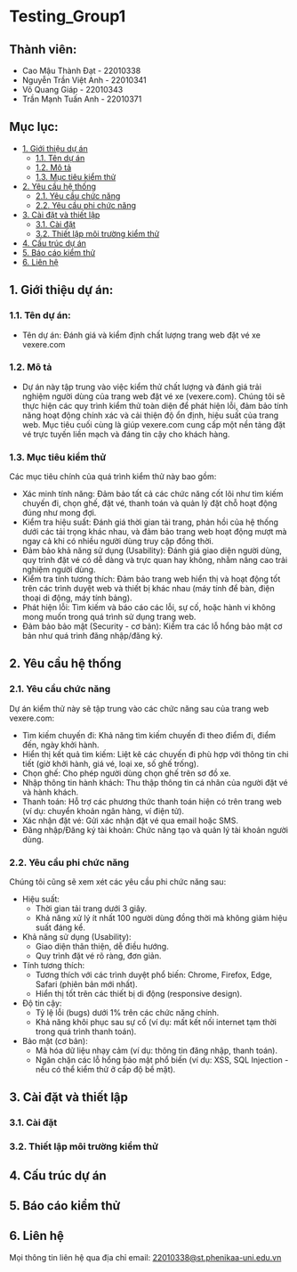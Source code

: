 # Testing_Group1

## Thành viên:

- Cao Mậu Thành Đạt - 22010338
- Nguyễn Trần Việt Anh - 22010341
- Võ Quang Giáp - 22010343
- Trần Mạnh Tuấn Anh - 22010371

## Mục lục:

* [1. Giới thiệu dự án](#1-giới-thiệu-dự-án)
    * [1.1. Tên dự án](#11-tên-dự-án)
    * [1.2. Mô tả](#12-mô-tả)
    * [1.3. Mục tiêu kiểm thử](#13-mục-tiêu-kiểm-thử)
* [2. Yêu cầu hệ thống](#2-yêu-cầu-hệ-thống)
    * [2.1. Yêu cầu chức năng](#21-yêu-cầu-chức-năng)
    * [2.2. Yêu cầu phi chức năng](#22-yêu-cầu-phi-chức-năng)
* [3. Cài đặt và thiết lập](#3-cài-đặt-và-thiết-lập)
    * [3.1. Cài đặt](#31-cài-đặt)
    * [3.2. Thiết lập môi trường kiểm thử](#32-thiết-lập-môi-trường-kiểm-thử)
* [4. Cấu trúc dự án](#4-cấu-trúc-dự-án)
* [5. Báo cáo kiểm thử](#5-báo-cáo-kiểm-thử)
* [6. Liên hệ](#6-liên-hệ)

## 1. Giới thiệu dự án:

### 1.1. Tên dự án: 

- Tên dự án: Đánh giá và kiểm định chất lượng trang web đặt vé xe vexere.com

### 1.2. Mô tả

- Dự án này tập trung vào việc kiểm thử chất lượng và đánh giá trải nghiệm người dùng của trang web đặt vé xe (vexere.com). Chúng tôi sẽ thực hiện các quy trình kiểm thử toàn diện để phát hiện lỗi, đảm bảo tính năng hoạt động chính xác và cải thiện độ ổn định, hiệu suất của trang web. Mục tiêu cuối cùng là giúp vexere.com cung cấp một nền tảng đặt vé trực tuyến liền mạch và đáng tin cậy cho khách hàng.

### 1.3. Mục tiêu kiểm thử

Các mục tiêu chính của quá trình kiểm thử này bao gồm:

- Xác minh tính năng: Đảm bảo tất cả các chức năng cốt lõi như tìm kiếm chuyến đi, chọn ghế, đặt vé, thanh toán và quản lý đặt chỗ hoạt động đúng như mong đợi.
- Kiểm tra hiệu suất: Đánh giá thời gian tải trang, phản hồi của hệ thống dưới các tải trọng khác nhau, và đảm bảo trang web hoạt động mượt mà ngay cả khi có nhiều người dùng truy cập đồng thời.
- Đảm bảo khả năng sử dụng (Usability): Đánh giá giao diện người dùng, quy trình đặt vé có dễ dàng và trực quan hay không, nhằm nâng cao trải nghiệm người dùng.
- Kiểm tra tính tương thích: Đảm bảo trang web hiển thị và hoạt động tốt trên các trình duyệt web và thiết bị khác nhau (máy tính để bàn, điện thoại di động, máy tính bảng).
- Phát hiện lỗi: Tìm kiếm và báo cáo các lỗi, sự cố, hoặc hành vi không mong muốn trong quá trình sử dụng trang web.
- Đảm bảo bảo mật (Security - cơ bản): Kiểm tra các lỗ hổng bảo mật cơ bản như quá trình đăng nhập/đăng ký.

## 2. Yêu cầu hệ thống

### 2.1. Yêu cầu chức năng

Dự án kiểm thử này sẽ tập trung vào các chức năng sau của trang web vexere.com:

- Tìm kiếm chuyến đi: Khả năng tìm kiếm chuyến đi theo điểm đi, điểm đến, ngày khởi hành.
- Hiển thị kết quả tìm kiếm: Liệt kê các chuyến đi phù hợp với thông tin chi tiết (giờ khởi hành, giá vé, loại xe, số ghế trống).
- Chọn ghế: Cho phép người dùng chọn ghế trên sơ đồ xe.
- Nhập thông tin hành khách: Thu thập thông tin cá nhân của người đặt vé và hành khách.
- Thanh toán: Hỗ trợ các phương thức thanh toán hiện có trên trang web (ví dụ: chuyển khoản ngân hàng, ví điện tử).
- Xác nhận đặt vé: Gửi xác nhận đặt vé qua email hoặc SMS.
- Đăng nhập/Đăng ký tài khoản: Chức năng tạo và quản lý tài khoản người dùng.

### 2.2. Yêu cầu phi chức năng

Chúng tôi cũng sẽ xem xét các yêu cầu phi chức năng sau:

- Hiệu suất:
  + Thời gian tải trang dưới 3 giây.
  + Khả năng xử lý ít nhất 100 người dùng đồng thời mà không giảm hiệu suất đáng kể.
- Khả năng sử dụng (Usability):
  + Giao diện thân thiện, dễ điều hướng.
  + Quy trình đặt vé rõ ràng, đơn giản.
- Tính tương thích:
  + Tương thích với các trình duyệt phổ biến: Chrome, Firefox, Edge, Safari (phiên bản mới nhất).
  + Hiển thị tốt trên các thiết bị di động (responsive design).
- Độ tin cậy:
  + Tỷ lệ lỗi (bugs) dưới 1% trên các chức năng chính.
  + Khả năng khôi phục sau sự cố (ví dụ: mất kết nối internet tạm thời trong quá trình thanh toán).
- Bảo mật (cơ bản):
  + Mã hóa dữ liệu nhạy cảm (ví dụ: thông tin đăng nhập, thanh toán).
  + Ngăn chặn các lỗ hổng bảo mật phổ biến (ví dụ: XSS, SQL Injection - nếu có thể kiểm thử ở cấp độ bề mặt).

## 3. Cài đặt và thiết lập

### 3.1. Cài đặt

### 3.2. Thiết lập môi trường kiểm thử

## 4. Cấu trúc dự án

## 5. Báo cáo kiểm thử

## 6. Liên hệ

Mọi thông tin liên hệ qua địa chỉ email: 22010338@st.phenikaa-uni.edu.vn
